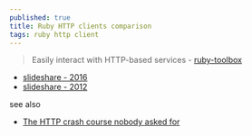 ```yaml
---
published: true
title: Ruby HTTP clients comparison
tags: ruby http client
---
```

> Easily interact with HTTP-based services - [ruby-toolbox](https://www.ruby-toolbox.com/categories/http_clients)

- [slideshare - 2016](https://fr.slideshare.net/ZoranMajstorovic1/ruby-http-clients)
- [slideshare - 2012](https://fr.slideshare.net/HiroshiNakamura/rubyhttp-clients-comparison)

see also
- [The HTTP crash course nobody asked for](https://news.ycombinator.com/item?id=33280605)